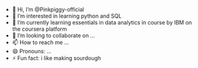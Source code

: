 - 👋 Hi, I’m @Pinkpiggy-official
- 👀 I’m interested in learning python and SQL
- 🌱 I’m currently learning essentials in data analytics in course by IBM on the coursera platform
- 💞️ I’m looking to collaborate on ...
- 📫 How to reach me ...
- 😄 Pronouns: ...
- ⚡ Fun fact: i like making sourdough
<!---
Pinkpiggy-official/Pinkpiggy-official is a ✨ special ✨ repository because its `README.md` (this file) appears on your GitHub profile.
You can click the Preview link to take a look at your changes.
--->
